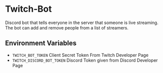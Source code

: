 # Twitch-Bot
Discord bot that tells everyone in the server that someone is live streaming. The bot can add and remove people from a list of streamers.

## Environment Variables
- `TWITCH_BOT_TOKEN` Client Secret Token From Twitch Developer Page
- `TWITCH_DISCORD_BOT_TOKEN` Discord Token given from Discord Developer Page
